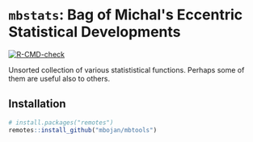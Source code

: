 # `mbstats`: Bag of Michal's Eccentric Statistical Developments

<!-- badges: start -->
[![R-CMD-check](https://github.com/mbojan/mbstats/workflows/R-CMD-check/badge.svg)](https://github.com/mbojan/mbstats/actions)
<!-- badges: end -->

Unsorted collection of various statististical functions. Perhaps some of them are useful also to others.


## Installation

```r
# install.packages("remotes")
remotes::install_github("mbojan/mbtools")
```
